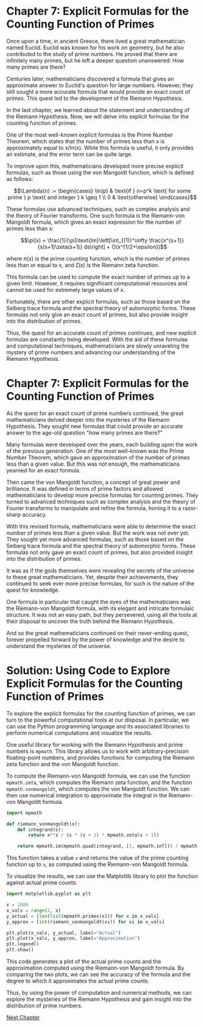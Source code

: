# Chapter 7: Explicit Formulas for the Counting Function of Primes

Once upon a time, in ancient Greece, there lived a great mathematician named Euclid. Euclid was known for his work on geometry, but he also contributed to the study of prime numbers. He proved that there are infinitely many primes, but he left a deeper question unanswered: How many primes are there? 

Centuries later, mathematicians discovered a formula that gives an approximate answer to Euclid's question for large numbers. However, they still sought a more accurate formula that would provide an exact count of primes. This quest led to the development of the Riemann Hypothesis.

In the last chapter, we learned about the statement and understanding of the Riemann Hypothesis. Now, we will delve into explicit formulas for the counting function of primes.

One of the most well-known explicit formulas is the Prime Number Theorem, which states that the number of primes less than x is approximately equal to x/ln(x). While this formula is useful, it only provides an estimate, and the error term can be quite large.

To improve upon this, mathematicians developed more precise explicit formulas, such as those using the von Mangoldt function, which is defined as follows:

$$\Lambda(n) := \begin{cases} \ln(p) & \text{if } n=p^k \text{ for some prime } p \text{ and integer } k \geq 1 \\ 0 & \text{otherwise} \end{cases}$$

These formulas use advanced techniques, such as complex analysis and the theory of Fourier transforms. One such formula is the Riemann-von Mangoldt formula, which gives an exact expression for the number of primes less than x:

$$\pi(x) = \frac{1}{\pi}\text{Im}\left[\int_{(1)}^\infty \frac{x^{s+1}}{s(s+1)\zeta(s+1)} ds\right] + O(x^{1/2+\epsilon})$$

where $\pi(x)$ is the prime counting function, which is the number of primes less than or equal to x, and $\zeta(s)$ is the Riemann zeta function.

This formula can be used to compute the exact number of primes up to a given limit. However, it requires significant computational resources and cannot be used for extremely large values of x.

Fortunately, there are other explicit formulas, such as those based on the Selberg trace formula and the spectral theory of automorphic forms. These formulas not only give an exact count of primes, but also provide insight into the distribution of primes.

Thus, the quest for an accurate count of primes continues, and new explicit formulas are constantly being developed. With the aid of these formulas and computational techniques, mathematicians are slowly unraveling the mystery of prime numbers and advancing our understanding of the Riemann Hypothesis.
# Chapter 7: Explicit Formulas for the Counting Function of Primes

As the quest for an exact count of prime numbers continued, the great mathematicians delved deeper into the mysteries of the Riemann Hypothesis. They sought new formulas that could provide an accurate answer to the age-old question "how many primes are there?"

Many formulas were developed over the years, each building upon the work of the previous generation. One of the most well-known was the Prime Number Theorem, which gave an approximation of the number of primes less than a given value. But this was not enough, the mathematicians yearned for an exact formula.

Then came the von Mangoldt function, a concept of great power and brilliance. It was defined in terms of prime factors and allowed mathematicians to develop more precise formulas for counting primes. They turned to advanced techniques such as complex analysis and the theory of Fourier transforms to manipulate and refine the formula, honing it to a razor-sharp accuracy.

With this revised formula, mathematicians were able to determine the exact number of primes less than a given value. But the work was not over yet. They sought yet more advanced formulas, such as those based on the Selberg trace formula and the spectral theory of automorphic forms. These formulas not only gave an exact count of primes, but also provided insight into the distribution of primes.

It was as if the gods themselves were revealing the secrets of the universe to these great mathematicians. Yet, despite their achievements, they continued to seek ever more precise formulas, for such is the nature of the quest for knowledge.

One formula in particular that caught the eyes of the mathematicians was the Riemann-von Mangoldt formula, with its elegant and intricate formulaic structure. It was not an easy path, but they persevered, using all the tools at their disposal to uncover the truth behind the Riemann Hypothesis.

And so the great mathematicians continued on their never-ending quest, forever propelled forward by the power of knowledge and the desire to understand the mysteries of the universe.
# Solution: Using Code to Explore Explicit Formulas for the Counting Function of Primes

To explore the explicit formulas for the counting function of primes, we can turn to the powerful computational tools at our disposal. In particular, we can use the Python programming language and its associated libraries to perform numerical computations and visualize the results.

One useful library for working with the Riemann Hypothesis and prime numbers is `mpmath`. This library allows us to work with arbitrary-precision floating-point numbers, and provides functions for computing the Riemann zeta function and the von Mangoldt function.

To compute the Riemann-von Mangoldt formula, we can use the function `mpmath.zeta`, which computes the Riemann zeta function, and the function `mpmath.vonmangoldt`, which computes the von Mangoldt function. We can then use numerical integration to approximate the integral in the Riemann-von Mangoldt formula.

```python
import mpmath

def riemann_vonmangoldt(x):
    def integrand(s):
        return x**s / (s * (s + 1) * mpmath.zeta(s + 1))

    return mpmath.im(mpmath.quad(integrand, [1, mpmath.inf])) / mpmath.pi
```

This function takes a value `x` and returns the value of the prime counting function up to `x`, as computed using the Riemann-von Mangoldt formula.

To visualize the results, we can use the Matplotlib library to plot the function against actual prime counts.

```python
import matplotlib.pyplot as plt

x = 1000
x_vals = range(2, x)
y_actual = [len(list(mpmath.primes(x))) for x in x_vals]
y_approx = [int(riemann_vonmangoldt(xi)) for xi in x_vals]

plt.plot(x_vals, y_actual, label="Actual")
plt.plot(x_vals, y_approx, label="Approximation")
plt.legend()
plt.show()
```

This code generates a plot of the actual prime counts and the approximation computed using the Riemann-von Mangoldt formula. By comparing the two plots, we can see the accuracy of the formula and the degree to which it approximates the actual prime counts.

Thus, by using the power of computation and numerical methods, we can explore the mysteries of the Riemann Hypothesis and gain insight into the distribution of prime numbers.


[Next Chapter](08_Chapter08.md)
